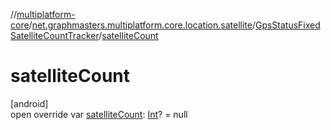 //[multiplatform-core](../../../index.md)/[net.graphmasters.multiplatform.core.location.satellite](../index.md)/[GpsStatusFixedSatelliteCountTracker](index.md)/[satelliteCount](satellite-count.md)

# satelliteCount

[android]\
open override var [satelliteCount](satellite-count.md): [Int](https://kotlinlang.org/api/latest/jvm/stdlib/kotlin/-int/index.html)? = null
